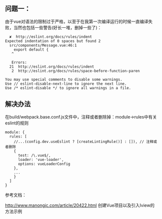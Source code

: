 


## 问题一：

由于vue对语法的限制过于严格，以至于在我第一次编译运行的时候一直编译失败，当然也包括一些警告(好长一堆，删掉一些了)：

```
  ✘  http://eslint.org/docs/rules/indent                       Expected indentation of 0 spaces but found 2   
  src/components/Message.vue:46:1
    export default {
   ^
   
   Errors:
  21  http://eslint.org/docs/rules/indent
   2  http://eslint.org/docs/rules/space-before-function-paren
 
You may use special comments to disable some warnings.
Use // eslint-disable-next-line to ignore the next line.
Use /* eslint-disable */ to ignore all warnings in a file. 
```
## 解决办法

在build/webpack.base.conf.js文件中，注释或者删除掉：module->rules中有关eslint的规则

```
module: {
  rules: [
    //...(config.dev.useEslint ? [createLintingRule()] : []), // 注释或者删除
    {
      test: /\.vue$/,
      loader: 'vue-loader',
      options: vueLoaderConfig
    },
    ...
    }
  ]
}
```


参考文档：

http://www.manongjc.com/article/20422.html  创建Vue项目以及引入Iview的方法示例

